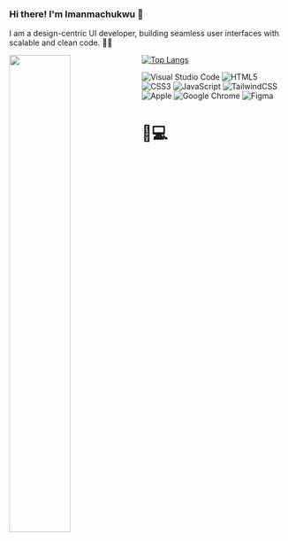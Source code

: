 ### Hi there! I'm Imanmachukwu 👋

I am a design-centric UI developer, building seamless user interfaces with scalable and clean code. 👨‍💻

<img align="left" width="47%" src="https://github-readme-stats.vercel.app/api?username=imanmachukwu&show_icons=true&theme=radical&border_radius=15&title_color=FFFFFF&text_color=E5F4E3&bg_color=2F2504&icon_color=0B6E4F&border_color=0B6E4F" />

[![Top Langs](https://github-readme-stats.vercel.app/api/top-langs/?username=imanmachukwu&border_radius=15&title_color=FFFFFF&text_color=E5F4E3&bg_color=2F2504&icon_color=0B6E4F&border_color=0B6E4F)](https://github.com/anuraghazra/github-readme-stats)

![Visual Studio Code](https://img.shields.io/badge/Visual%20Studio%20Code-0078d7.svg?style=for-the-badge&logo=visual-studio-code&logoColor=white)
![HTML5](https://img.shields.io/badge/html5-%23E34F26.svg?style=for-the-badge&logo=html5&logoColor=white)
![CSS3](https://img.shields.io/badge/css3-%231572B6.svg?style=for-the-badge&logo=css3&logoColor=white)
![JavaScript](https://img.shields.io/badge/javascript-%23323330.svg?style=for-the-badge&logo=javascript&logoColor=%23F7DF1E)
![TailwindCSS](https://img.shields.io/badge/tailwindcss-%2338B2AC.svg?style=for-the-badge&logo=tailwind-css&logoColor=white)
![Apple](https://img.shields.io/badge/Apple-%23000000.svg?style=for-the-badge&logo=apple&logoColor=white)
![Google Chrome](https://img.shields.io/badge/Google%20Chrome-4285F4?style=for-the-badge&logo=GoogleChrome&logoColor=white)
![Figma](https://img.shields.io/badge/figma-%23F24E1E.svg?style=for-the-badge&logo=figma&logoColor=white)

# 🎨💻 
